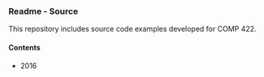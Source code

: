 ### Readme - Source

This repository includes source code examples developed for COMP 422.

#### Contents
* 2016

